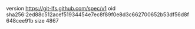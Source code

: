 version https://git-lfs.github.com/spec/v1
oid sha256:2ed88c512acef51934454e7ec8f89f0e8d3c662700652b53df56d8f648cee91b
size 4867
